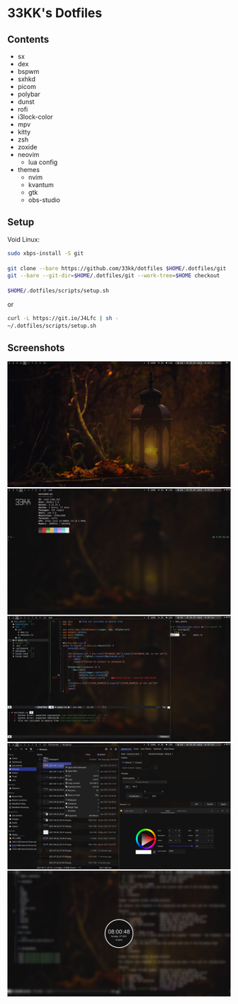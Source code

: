 # 33KK's Dotfiles

## Contents

- sx
- dex
- bspwm
- sxhkd
- picom
- polybar
- dunst
- rofi
- i3lock-color
- mpv
- kitty
- zsh
- zoxide
- neovim
  - lua config
- themes
  - nvim
  - kvantum
  - gtk
  - obs-studio

## Setup

Void Linux:

```bash
sudo xbps-install -S git

git clone --bare https://github.com/33kk/dotfiles $HOME/.dotfiles/git
git --bare --git-dir=$HOME/.dotfiles/git --work-tree=$HOME checkout

$HOME/.dotfiles/scripts/setup.sh
```

or 

```bash
curl -L https://git.io/J4Lfc | sh -
~/.dotfiles/scripts/setup.sh
```

## Screenshots

![1](.dotfiles/screenshots/1.png)
![2](.dotfiles/screenshots/2.png)
![3](.dotfiles/screenshots/3.png)
![4](.dotfiles/screenshots/4.png)
![5](.dotfiles/screenshots/5.png)
